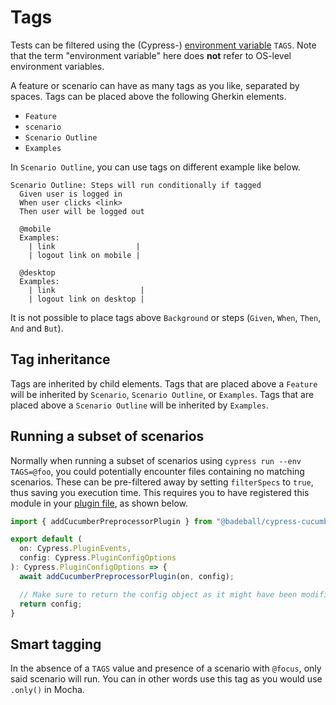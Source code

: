 # Tags

Tests can be filtered using the (Cypress-) [environment variable](https://docs.cypress.io/guides/guides/environment-variables) `TAGS`. Note that the term "environment variable" here does **not** refer to OS-level environment variables.

A feature or scenario can have as many tags as you like, separated by spaces. Tags can be placed above the following Gherkin elements.

* `Feature`
* `scenario`
* `Scenario Outline`
* `Examples`

In `Scenario Outline`, you can use tags on different example like below.

```cucumber
Scenario Outline: Steps will run conditionally if tagged
  Given user is logged in
  When user clicks <link>
  Then user will be logged out

  @mobile
  Examples:
    | link                  |
    | logout link on mobile |

  @desktop
  Examples:
    | link                   |
    | logout link on desktop |
```

It is not possible to place tags above `Background` or steps (`Given`, `When`, `Then`, `And` and `But`).

## Tag inheritance

Tags are inherited by child elements. Tags that are placed above a `Feature` will be inherited by `Scenario`, `Scenario Outline`, or `Examples`. Tags that are placed above a `Scenario Outline` will be inherited by `Examples`.

## Running a subset of scenarios

Normally when running a subset of scenarios using `cypress run --env TAGS=@foo`, you could potentially encounter files containing no matching scenarios. These can be pre-filtered away by setting `filterSpecs` to `true`, thus saving you execution time. This requires you to have registered this module in your [plugin file](https://docs.cypress.io/guides/core-concepts/writing-and-organizing-tests#Plugins-file), as shown below.

```ts
import { addCucumberPreprocessorPlugin } from "@badeball/cypress-cucumber-preprocessor";

export default (
  on: Cypress.PluginEvents,
  config: Cypress.PluginConfigOptions
): Cypress.PluginConfigOptions => {
  await addCucumberPreprocessorPlugin(on, config);

  // Make sure to return the config object as it might have been modified by the plugin.
  return config;
}
```

## Smart tagging

In the absence of a `TAGS` value and presence of a scenario with `@focus`, only said scenario will run. You can in other words use this tag as you would use `.only()` in Mocha.

